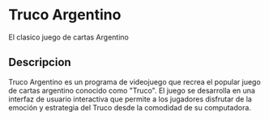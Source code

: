 # Truco Argentino
El clasico juego de cartas Argentino

## Descripcion
Truco Argentino es un programa de videojuego que recrea el popular juego de cartas argentino conocido como "Truco". El juego se desarrolla en una interfaz de usuario interactiva que permite a los jugadores disfrutar de la emoción y estrategia del Truco desde la comodidad de su computadora.


